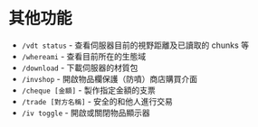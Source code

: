 # 其他功能
- `/vdt status` - 查看伺服器目前的視野距離及已讀取的 chunks 等
- `/whereami` - 查看目前所在的生態域
- `/download` - 下載伺服器的材質包
- `/invshop` - 開啟物品欄保護（防噴）商店購買介面
- `/cheque [金額]` - 製作指定金額的支票
- `/trade [對方名稱]` - 安全的和他人進行交易
- `/iv toggle` - 開啟或關閉物品顯示器
